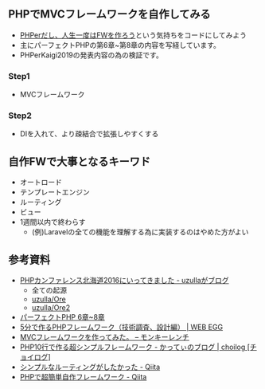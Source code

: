 ## PHPでMVCフレームワークを自作してみる


- [PHPerだし、人生一度はFWを作ろう](https://speakerdeck.com/uzulla/phperren-sheng-du-hahuremuwakuwozuo-tuteokou)という気持ちをコードにしてみよう
- 主にパーフェクトPHPの第6章~第8章の内容を写経しています。
- PHPerKaigi2019の発表内容の為の検証です。

### Step1

- MVCフレームワーク

### Step2

- DIを入れて、より疎結合で拡張しやすくする

## 自作FWで大事となるキーワド

- オートロード
- テンプレートエンジン
- ルーティング
- ビュー
- 1週間以内で終わらす
  - (例)Laravelの全ての機能を理解する為に実装するのはやめた方がよい


## 参考資料

- [PHPカンファレンス北海道2016にいってきました - uzullaがブログ](https://uzulla.hateblo.jp/entry/2016/05/04/000824)
  - 全ての起源
  - [uzulla/Ore](https://github.com/uzulla/Ore)
  - [uzulla/Ore2](https://github.com/uzulla/Ore2)
- [パーフェクトPHP 6章~8章](https://gihyo.jp/dp/ebook/2014/978-4-7741-6756-5)
- [5分で作るPHPフレームワーク（技術調査、設計編） | WEB EGG](https://blog.leko.jp/post/how-to-implement-framework-with-php-in-5-minutes/)
- [MVCフレームワークを作ってみた。 – モンキーレンチ](https://2inc.org/blog/2011/06/29/710/)
- [PHP10行で作る超シンプルフレームワーク - かってぃのブログ | choilog [チョイログ]](http://choilog.com/katty0324/blog/6)
- [シンプルなルーティングがしたかった - Qiita](https://qiita.com/tadsan/items/bcaa14504d0ecdd9e096)
- [PHPで超簡単自作フレームワーク - Qiita](https://qiita.com/kahirokunn/items/175b82295ab683ffb624)

